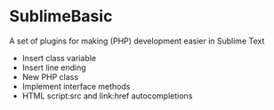 # SublimeBasic
A set of plugins for making (PHP) development easier in Sublime Text

- Insert class variable
- Insert line ending
- New PHP class
- Implement interface methods
- HTML script:src and link:href autocompletions